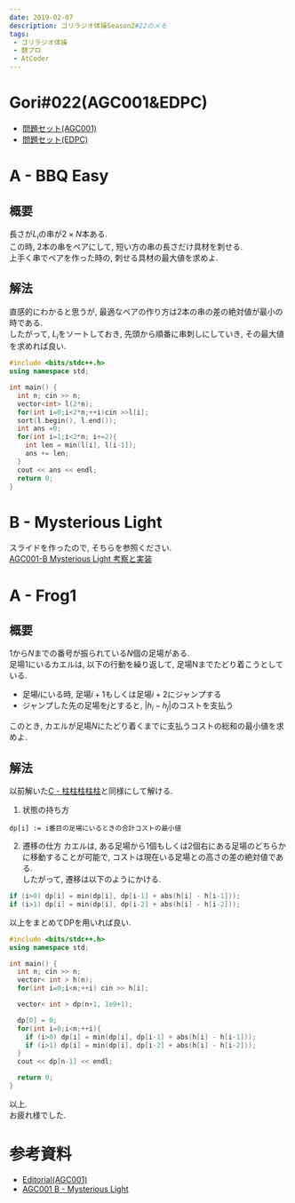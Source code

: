 ```yaml
---
date: 2019-02-07
description: ゴリラジオ体操Season2#22のメモ
tags:
 - ゴリラジオ体操
 - 競プロ
 - AtCoder
---
```


# Gori#022(AGC001&EDPC)
 - [問題セット(AGC001)](https://atcoder.jp/contests/agc001/tasks)
 - [問題セット(EDPC)](https://atcoder.jp/contests/dp/tasks)

# A - BBQ Easy
## 概要
長さが$L_i$の串が$2 \times N$本ある.  
この時, $2$本の串をペアにして, 短い方の串の長さだけ具材を刺せる.  
上手く串でペアを作った時の, 刺せる具材の最大値を求めよ.

## 解法
直感的にわかると思うが, 最適なペアの作り方は$2$本の串の差の絶対値が最小の時である.  
したがって, $L_i$をソートしておき, 先頭から順番に串刺しにしていき, その最大値を求めれば良い.

```cpp
#include <bits/stdc++.h>
using namespace std;

int main() {
  int n; cin >> n;
  vector<int> l(2*n);
  for(int i=0;i<2*n;++i)cin >>l[i];
  sort(l.begin(), l.end());
  int ans =0;
  for(int i=1;i<2*n; i+=2){
    int len = min(l[i], l[i-1]);
    ans += len;
  }
  cout << ans << endl;
  return 0;
}

```

# B - Mysterious Light
スライドを作ったので, そちらを参照ください.  
[AGC001-B Mysterious Light 考察と実装](https://speakerdeck.com/task4233/agc001-b-mysterious-light-kao-cha-toshi-zhuang)

# A - Frog1
## 概要
$1$から$N$までの番号が振られている$N$個の足場がある.  
足場1にいるカエルは, 以下の行動を繰り返して, 足場Nまでたどり着こうとしている.  
 - 足場$i$にいる時, 足場$i+1$もしくは足場$i+2$にジャンプする
 - ジャンプした先の足場を$j$とすると, $|h_i - h_j|$のコストを支払う

このとき, カエルが足場$N$にたどり着くまでに支払うコストの総和の最小値を求めよ.

## 解法
以前解いた[C - 柱柱柱柱柱](020.html#c-柱柱柱柱柱)と同様にして解ける.

1. 状態の持ち方
```
dp[i] := i番目の足場にいるときの合計コストの最小値
```

2. 遷移の仕方
カエルは, ある足場から1個もしくは2個右にある足場のどちらかに移動することが可能で, コストは現在いる足場との高さの差の絶対値である.  
したがって, 遷移は以下のようにかける.  
```cpp
if (i>0) dp[i] = min(dp[i], dp[i-1] + abs(h[i] - h[i-1]));
if (i>1) dp[i] = min(dp[i], dp[i-2] + abs(h[i] - h[i-2]));
```

以上をまとめてDPを用いれば良い.

```cpp
#include <bits/stdc++.h>
using namespace std;

int main() {
  int n; cin >> n;
  vector< int > h(n);
  for(int i=0;i<n;++i) cin >> h[i];

  vector< int > dp(n+1, 1e9+1);

  dp[0] = 0;
  for(int i=0;i<n;++i){
    if (i>0) dp[i] = min(dp[i], dp[i-1] + abs(h[i] - h[i-1]));
    if (i>1) dp[i] = min(dp[i], dp[i-2] + abs(h[i] - h[i-2]));
  }
  cout << dp[n-1] << endl;

  return 0;
}

```

以上.  
お疲れ様でした.

# 参考資料
 - [Editorial(AGC001)](http://agc001.contest.atcoder.jp/data/agc/001/editorial.pdf)
 - [AGC001 B - Mysterious Light](http://procon-nenuon61.hatenablog.com/entry/2017/10/15/175948)